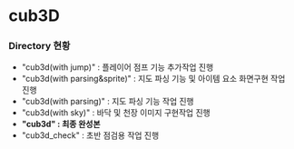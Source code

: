 # cub3D

### Directory 현황

 - "cub3d(with jump)" : 플레이어 점프 기능 추가작업 진행
 - "cub3d(with parsing&sprite)" : 지도 파싱 기능 및 아이템 요소 화면구현 작업 진행
 - "cub3d(with parsing)" : 지도 파싱 기능 작업 진행
 - "cub3d(with sky)" : 바닥 및 천장 이미지 구현작업 진행
 - **"cub3d" : 최종 완성본**
 - "cub3d_check" : 초반 점검용 작업 진행
